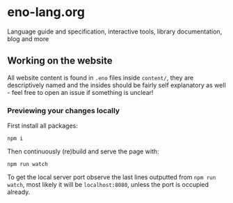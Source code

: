# eno-lang.org

Language guide and specification, interactive tools, library documentation, blog and more 

## Working on the website

All website content is found in `.eno` files inside `content/`, they are descriptively named and the insides should be fairly self explanatory as well - feel free to open an issue if something is unclear!

### Previewing your changes locally

First install all packages:

    npm i

Then continuously (re)build and serve the page with:

    npm run watch

To get the local server port observe the last lines outputted from `npm run watch`, most likely it will be `localhost:8080`, unless the port is occupied already.
